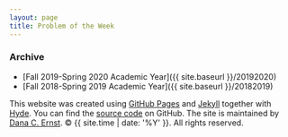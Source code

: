 ```yaml
---
layout: page
title: Problem of the Week
---
```

### Archive

- [Fall 2019-Spring 2020 Academic Year]({{ site.baseurl }}/20192020)
- [Fall 2018-Spring 2019 Academic Year]({{ site.baseurl }}/20182019)

<p>This website was created using <a href="https://pages.github.com">GitHub Pages</a> and <a href="http://jekyllrb.com">Jekyll</a> together with <a href="http://hyde.getpoole.com">Hyde</a>. You can find the <a href="http://github.com/NAUMathStat/seminars">source code</a> on GitHub. The site is maintained by <a href="http://dcernst.github.io">Dana C. Ernst</a>. &copy; {{ site.time | date: '%Y' }}. All rights reserved.</p>
